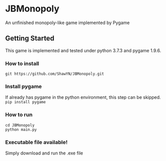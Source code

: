 # JBMonopoly
An unfinished monopoly-like game implemented by Pygame
## Getting Started
This game is implemented and tested under python 3.7.3 and pygame 1.9.6.
### How to install
`git https://github.com/ShawYN/JBMonopoly.git`

### Install pygame
If already has pygame in the python environment, this step can be skipped.  
`pip install pygame`

### How to run
`cd JBMonopoly`      
`python main.py`

### Executable file available!
Simply download and run the .exe file


